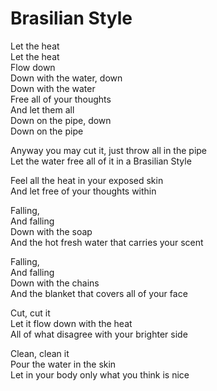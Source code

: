 <!-- en :: Brasilian Style :: 2025-09-08 23:52:28 -->

# Brasilian Style

Let the heat  
Let the heat  
Flow down  
Down with the water, down  
Down with the water  
Free all of your thoughts  
And let them all  
Down on the pipe, down  
Down on the pipe  

Anyway you may cut it, just throw all in the pipe  
Let the water free all of it in a Brasilian Style  

Feel all the heat in your exposed skin  
And let free of your thoughts within  

Falling,  
And falling  
Down with the soap  
And the hot fresh water that carries your scent  

Falling,  
And falling  
Down with the chains  
And the blanket that covers all of your face  

Cut, cut it  
Let it flow down with the heat  
All of what disagree with your brighter side  

Clean, clean it  
Pour the water in the skin  
Let in your body only what you think is nice  
